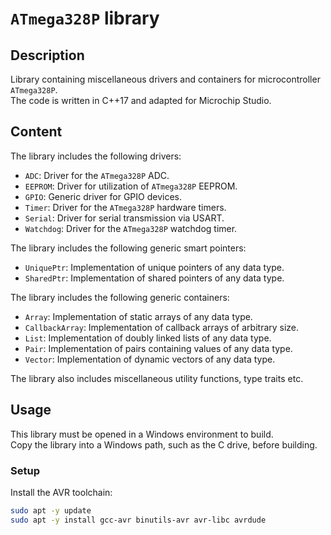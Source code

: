 # `ATmega328P` library

## Description
Library containing miscellaneous drivers and containers for microcontroller `ATmega328P`.  
The code is written in C++17 and adapted for Microchip Studio. 


## Content
The library includes the following drivers:  
* `ADC`: Driver for the `ATmega328P` ADC.  
* `EEPROM`: Driver for utilization of `ATmega328P` EEPROM.  
* `GPIO`: Generic driver for GPIO devices.  
* `Timer`: Driver for the `ATmega328P` hardware timers.  
* `Serial`: Driver for serial transmission via USART.  
* `Watchdog`: Driver for the `ATmega328P` watchdog timer.  

The library includes the following generic smart pointers:
* `UniquePtr`: Implementation of unique pointers of any data type.
* `SharedPtr`: Implementation of shared pointers of any data type.

The library includes the following generic containers:  
* `Array`: Implementation of static arrays of any data type.  
* `CallbackArray`: Implementation of callback arrays of arbitrary size.  
* `List`: Implementation of doubly linked lists of any data type.  
* `Pair`: Implementation of pairs containing values of any data type.  
* `Vector`: Implementation of dynamic vectors of any data type.  

The library also includes miscellaneous utility functions, type traits etc.  

## Usage 
This library must be opened in a Windows environment to build.  
Copy the library into a Windows path, such as the C drive, before building.

### Setup

Install the AVR toolchain:

```bash
sudo apt -y update
sudo apt -y install gcc-avr binutils-avr avr-libc avrdude
```